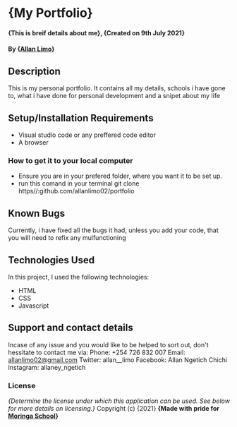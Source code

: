 # {My Portfolio}
#### {This is breif details about me}, {Created on 9th July 2021}
#### By **{<a href="github.com/allanlimo02">Allan Limo</a>}**
## Description
This is my personal portfolio. It contains all my details, schools i have gone to, what i have done for personal development and a snipet about my life

## Setup/Installation Requirements
* Visual studio code or any preffered code editor
* A browser
### How to get it to your local computer
* Ensure you are in your prefered folder, where you want it to be set up.
* run this comand in your terminal git clone https//:github.com/allanlimo02/portfolio

## Known Bugs
Currently, i have fixed all the bugs it had, unless you add your code, that you will need to refix any mulfunctioning
## Technologies Used
In this project, I used the following technologies:
* HTML
* CSS
* Javascript
## Support and contact details
Incase of any issue and you would like to be helped to sort out, don't hessitate to contact me via:
Phone: +254 726 832 007
Email: allanlimo02@gmail.com
Twitter: allan__limo
Facebook: Allan Ngetich Chichi
Instagram: allaney_ngetich
### License
*{Determine the license under which this application can be used.  See below for more details on licensing.}*
Copyright (c) {2021} 
**{Made with pride for <a href="https://moringaschool.com">Moringa School</a>}**